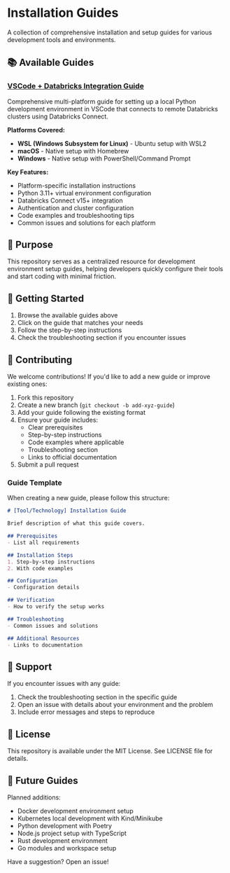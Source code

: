 # Installation Guides

A collection of comprehensive installation and setup guides for various development tools and environments.

## 📚 Available Guides

### [VSCode + Databricks Integration Guide](./vscode_databricks_guide.md)
Comprehensive multi-platform guide for setting up a local Python development environment in VSCode that connects to remote Databricks clusters using Databricks Connect.

**Platforms Covered:**
- **WSL (Windows Subsystem for Linux)** - Ubuntu setup with WSL2
- **macOS** - Native setup with Homebrew
- **Windows** - Native setup with PowerShell/Command Prompt

**Key Features:**
- Platform-specific installation instructions
- Python 3.11+ virtual environment configuration
- Databricks Connect v15+ integration
- Authentication and cluster configuration
- Code examples and troubleshooting tips
- Common issues and solutions for each platform

## 🎯 Purpose

This repository serves as a centralized resource for development environment setup guides, helping developers quickly configure their tools and start coding with minimal friction.

## 🚀 Getting Started

1. Browse the available guides above
2. Click on the guide that matches your needs
3. Follow the step-by-step instructions
4. Check the troubleshooting section if you encounter issues

## 📝 Contributing

We welcome contributions! If you'd like to add a new guide or improve existing ones:

1. Fork this repository
2. Create a new branch (`git checkout -b add-xyz-guide`)
3. Add your guide following the existing format
4. Ensure your guide includes:
   - Clear prerequisites
   - Step-by-step instructions
   - Code examples where applicable
   - Troubleshooting section
   - Links to official documentation
5. Submit a pull request

### Guide Template

When creating a new guide, please follow this structure:

```markdown
# [Tool/Technology] Installation Guide

Brief description of what this guide covers.

## Prerequisites
- List all requirements

## Installation Steps
1. Step-by-step instructions
2. With code examples

## Configuration
- Configuration details

## Verification
- How to verify the setup works

## Troubleshooting
- Common issues and solutions

## Additional Resources
- Links to documentation
```

## 🤝 Support

If you encounter issues with any guide:
1. Check the troubleshooting section in the specific guide
2. Open an issue with details about your environment and the problem
3. Include error messages and steps to reproduce

## 📄 License

This repository is available under the MIT License. See LICENSE file for details.

## 🔮 Future Guides

Planned additions:
- Docker development environment setup
- Kubernetes local development with Kind/Minikube
- Python development with Poetry
- Node.js project setup with TypeScript
- Rust development environment
- Go modules and workspace setup

Have a suggestion? Open an issue!